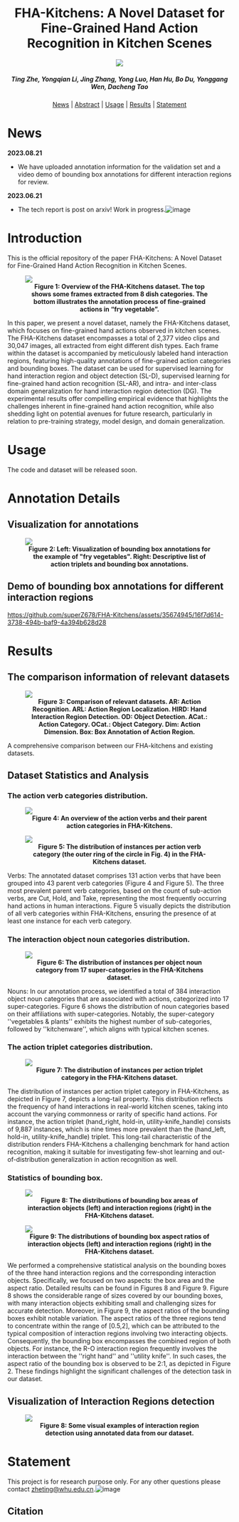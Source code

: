 <h1 align="center"> FHA-Kitchens: A Novel Dataset for Fine-Grained Hand Action Recognition in Kitchen Scenes </h1>
<p align="center">
<a href="https://arxiv.org/abs/2306.10858"><img src="https://img.shields.io/badge/arXiv-Paper-<color>"></a>
</p>
<h5 align="center"><em>Ting Zhe, Yongqian Li, Jing Zhang, Yong Luo, Han Hu, Bo Du, Yonggang Wen, Dacheng Tao</em></h5>
<p align="center">
  <a href="#news">News</a> |
  <a href="#introduction">Abstract</a> |
  <a href="#usage">Usage</a> |
  <a href="#results">Results</a> |
  <a href="#statement">Statement</a>
</p>



# News

**2023.08.21**

- We have uploaded annotation information for the validation set and a video demo of bounding box annotations for different interaction regions for review.

**2023.06.21**

- The tech report is post on arxiv! Work in progress.![image](https://github.com/superZ678/FHA-Kitchens/assets/35674945/e0c7a72d-c5f2-4441-9722-e7439e7b76b4)

# Introduction
This is the official repository of the paper FHA-Kitchens: A Novel Dataset for Fine-Grained Hand Action Recognition in Kitchen Scenes.

<figure>
<img src="Figs/overview.png">
<figcaption align = "center"><b>Figure 1: Overview of the FHA-Kitchens dataset. The top shows some frames extracted from 8 dish categories. The bottom illustrates the annotation process of fine-grained actions in “fry vegetable”. 
 </b></figcaption>
</figure>

<p>

<p align="left"> In this paper, we present a novel dataset, namely the FHA-Kitchens dataset, which focuses on fine-grained hand actions observed in kitchen scenes. The FHA-Kitchens dataset encompasses a total of 2,377 video clips and 30,047 images, all extracted from eight different dish types. Each frame within the dataset is accompanied by meticulously labeled hand interaction regions, featuring high-quality annotations of fine-grained action categories and bounding boxes. The dataset can be used for supervised learning for hand interaction region and object detection (SL-D), supervised learning for fine-grained hand action recognition (SL-AR), and intra- and inter-class domain generalization for hand interaction region detection (DG). The experimental results offer compelling empirical evidence that highlights the challenges inherent in fine-grained hand action recognition, while also shedding light on potential avenues for future research, particularly in relation to pre-training strategy, model design, and domain generalization.


# Usage
The code and dataset will be released soon.


# Annotation Details
## Visualization for annotations
 <figure>
<img src="Figs/annotation.png">
<figcaption align = "center"><b>Figure 2: Left: Visualization of bounding box annotations for the example of "fry vegetables". Right: Descriptive list of action triplets and bounding box annotations.  
 </b></figcaption>
</figure>

## Demo of bounding box annotations for different interaction regions

https://github.com/superZ678/FHA-Kitchens/assets/35674945/16f7d614-3738-494b-baf9-4a394b628d28


  
# Results
## The comparison information of relevant datasets

<figure>
<img src="Figs/compare1.png">
<figcaption align = "center"><b>Figure 3: Comparison of relevant datasets. AR: Action Recognition. ARL: Action Region Localization. HIRD: Hand Interaction Region Detection. OD: Object Detection. ACat.: Action Category. OCat.: Object Category. Dim: Action Dimension. Box: Box Annotation of Action Region. 
 </b></figcaption>
</figure>

<p>

A comprehensive comparison between our FHA-kitchens and existing datasets.


## Dataset Statistics and Analysis
### The action verb categories distribution.

<figure>
<img src="Figs/parent and subcategories.png">
<figcaption align = "center"><b>Figure 4: An overview of the action verbs and their parent action categories in FHA-Kitchens.</a>  
 </b></figcaption>
</figure>

<figure>
<img src="Figs/verb.png">
<figcaption align = "center"><b>Figure 5: The distribution of instances per action verb category (the outer ring of the circle in Fig. 4) in the FHA-Kitchens dataset.</a>  
 </b></figcaption>
</figure>


<p>
  
Verbs: The annotated dataset comprises 131 action verbs that have been grouped into 43 parent verb categories (Figure 4 and Figure 5). The three most prevalent parent verb categories, based on the count of sub-action verbs, are Cut, Hold, and Take, representing the most frequently occurring hand actions in human interactions. Figure 5 visually depicts the distribution of all verb categories within FHA-Kitchens, ensuring the presence of at least one instance for each verb category.

### The interaction object noun categories distribution.

<figure>
<img src="Figs/noun.png">
<figcaption align = "center"><b>Figure 6: The distribution of instances per object noun category from 17 super-categories in the FHA-Kitchens dataset.</a>  
 </b></figcaption>
</figure>

<p>
  
Nouns: In our annotation process, we identified a total of 384 interaction object noun categories that are associated with actions, categorized into 17 super-categories. Figure 6 shows the distribution of noun categories based on their affiliations with super-categories. Notably, the super-category ''vegetables & plants'' exhibits the highest number of sub-categories, followed by ''kitchenware'', which aligns with typical kitchen scenes.

### The action triplet categories distribution.
  
  <figure>
<img src="Figs/action triplet.png">
<figcaption align = "center"><b>Figure 7: The distribution of instances per action triplet category in the FHA-Kitchens dataset.</a>  
 </b></figcaption>
</figure>

<p>
  The distribution of instances per action triplet category in FHA-Kitchens, as depicted in Figure 7, depicts a long-tail property. This distribution reflects the frequency of hand interactions in real-world kitchen scenes, taking into account the varying commonness or rarity of specific hand actions. For instance, the action triplet (hand_right, hold-in, utility-knife_handle) consists of 9,887 instances, which is nine times more prevalent than the (hand_left, hold-in, utility-knife_handle) triplet. This long-tail characteristic of the distribution renders FHA-Kitchens a challenging benchmark for hand action recognition, making it suitable for investigating few-shot learning and out-of-distribution generalization in action recognition as well.
 
### Statistics of bounding box.
  
 <figure>
<img src="Figs/area.png">
<figcaption align = "center"><b>Figure 8: The distributions of bounding box areas of interaction objects (left) and interaction regions (right) in the FHA-Kitchens dataset.</a>  
 </b></figcaption>
</figure>

<figure>
<img src="Figs/ratio.png">
<figcaption align = "center"><b>Figure 9: The distributions of bounding box aspect ratios of interaction objects (left) and interaction regions (right) in the FHA-Kitchens dataset.</a>  
 </b></figcaption>
</figure>

<p>
  
  We performed a comprehensive statistical analysis on the bounding boxes of the three hand interaction regions and the corresponding interaction objects. Specifically, we focused on two aspects: the box area and the aspect ratio. Detailed results can be found in Figures 8 and Figure 9. Figure 8 shows the considerable range of sizes covered by our bounding boxes, with many interaction objects exhibiting small and challenging sizes for accurate detection. Moreover, in Figure 9, the aspect ratios of the bounding boxes exhibit notable variation. The aspect ratios of the three regions tend to concentrate within the range of [0.5,2], which can be attributed to the typical composition of interaction regions involving two interacting objects. Consequently, the bounding box encompasses the combined region of both objects. For instance, the R-O interaction region frequently involves the interaction between the ''right hand'' and ''utility knife''. In such cases, the aspect ratio of the bounding box is observed to be 2:1, as depicted in Figure 2. These findings highlight the significant challenges of the detection task in our dataset.
  
  

## Visualization of Interaction Regions detection
  
<figure>
<img src="Figs/vis.png">
<figcaption align = "center"><b>Figure 8: Some visual examples of interaction region detection using annotated data from our dataset.
 </b></figcaption>
</figure>


# Statement

This project is for research purpose only. For any other questions please contact [zheting@whu.edu.cn](mailto:zheting@whu.edu.cn).![image](https://github.com/superZ678/FHA-Kitchens/assets/35674945/f3a86b15-0b29-4898-b13f-52b78179031f)



## Citation


